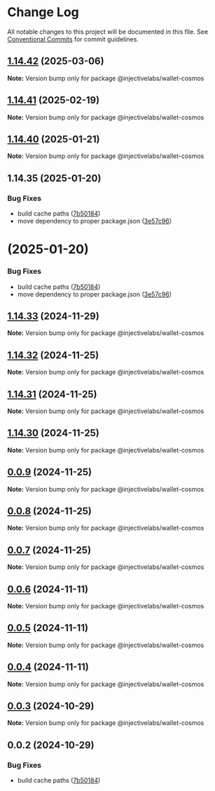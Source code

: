 # Change Log

All notable changes to this project will be documented in this file.
See [Conventional Commits](https://conventionalcommits.org) for commit guidelines.

## [1.14.42](https://github.com/InjectiveLabs/injective-ts/compare/@injectivelabs/wallet-cosmos@1.14.41-alpha.18...@injectivelabs/wallet-cosmos@1.14.42) (2025-03-06)

**Note:** Version bump only for package @injectivelabs/wallet-cosmos

## [1.14.41](https://github.com/InjectiveLabs/injective-ts/compare/@injectivelabs/wallet-cosmos@1.14.41-beta.15...@injectivelabs/wallet-cosmos@1.14.41) (2025-02-19)

**Note:** Version bump only for package @injectivelabs/wallet-cosmos

## [1.14.40](https://github.com/InjectiveLabs/injective-ts/compare/v1.14.35...v1.14.40) (2025-01-21)

**Note:** Version bump only for package @injectivelabs/wallet-cosmos

## 1.14.35 (2025-01-20)

### Bug Fixes

- build cache paths ([7b50184](https://github.com/InjectiveLabs/injective-ts/commit/7b5018431d970bfb00d022878fbf7994e4878e72))
- move dependency to proper package.json ([3e57c96](https://github.com/InjectiveLabs/injective-ts/commit/3e57c96e4a3af096d7e3815f4d3e5b183bd5bdf4))

# (2025-01-20)

### Bug Fixes

- build cache paths ([7b50184](https://github.com/InjectiveLabs/injective-ts/commit/7b5018431d970bfb00d022878fbf7994e4878e72))
- move dependency to proper package.json ([3e57c96](https://github.com/InjectiveLabs/injective-ts/commit/3e57c96e4a3af096d7e3815f4d3e5b183bd5bdf4))

## [1.14.33](https://github.com/InjectiveLabs/injective-ts/compare/@injectivelabs/wallet-cosmos@1.14.33-beta.4...@injectivelabs/wallet-cosmos@1.14.33) (2024-11-29)

**Note:** Version bump only for package @injectivelabs/wallet-cosmos

## [1.14.32](https://github.com/InjectiveLabs/injective-ts/compare/@injectivelabs/wallet-cosmos@1.14.31...@injectivelabs/wallet-cosmos@1.14.32) (2024-11-25)

**Note:** Version bump only for package @injectivelabs/wallet-cosmos

## [1.14.31](https://github.com/InjectiveLabs/injective-ts/compare/@injectivelabs/wallet-cosmos@1.14.30...@injectivelabs/wallet-cosmos@1.14.31) (2024-11-25)

**Note:** Version bump only for package @injectivelabs/wallet-cosmos

## [1.14.30](https://github.com/InjectiveLabs/injective-ts/compare/@injectivelabs/wallet-cosmos@0.0.9...@injectivelabs/wallet-cosmos@1.14.30) (2024-11-25)

**Note:** Version bump only for package @injectivelabs/wallet-cosmos

## [0.0.9](https://github.com/InjectiveLabs/injective-ts/compare/@injectivelabs/wallet-cosmos@0.0.8...@injectivelabs/wallet-cosmos@0.0.9) (2024-11-25)

**Note:** Version bump only for package @injectivelabs/wallet-cosmos

## [0.0.8](https://github.com/InjectiveLabs/injective-ts/compare/@injectivelabs/wallet-cosmos@0.0.7...@injectivelabs/wallet-cosmos@0.0.8) (2024-11-25)

**Note:** Version bump only for package @injectivelabs/wallet-cosmos

## [0.0.7](https://github.com/InjectiveLabs/injective-ts/compare/@injectivelabs/wallet-cosmos@0.0.7-beta.4...@injectivelabs/wallet-cosmos@0.0.7) (2024-11-25)

**Note:** Version bump only for package @injectivelabs/wallet-cosmos

## [0.0.6](https://github.com/InjectiveLabs/injective-ts/compare/@injectivelabs/wallet-cosmos@0.0.5...@injectivelabs/wallet-cosmos@0.0.6) (2024-11-11)

**Note:** Version bump only for package @injectivelabs/wallet-cosmos

## [0.0.5](https://github.com/InjectiveLabs/injective-ts/compare/@injectivelabs/wallet-cosmos@0.0.4...@injectivelabs/wallet-cosmos@0.0.5) (2024-11-11)

**Note:** Version bump only for package @injectivelabs/wallet-cosmos

## [0.0.4](https://github.com/InjectiveLabs/injective-ts/compare/@injectivelabs/wallet-cosmos@0.0.4-beta.6...@injectivelabs/wallet-cosmos@0.0.4) (2024-11-11)

**Note:** Version bump only for package @injectivelabs/wallet-cosmos

## [0.0.3](https://github.com/InjectiveLabs/injective-ts/compare/@injectivelabs/wallet-cosmos@0.0.3-beta.0...@injectivelabs/wallet-cosmos@0.0.3) (2024-10-29)

**Note:** Version bump only for package @injectivelabs/wallet-cosmos

## 0.0.2 (2024-10-29)

### Bug Fixes

- build cache paths ([7b50184](https://github.com/InjectiveLabs/injective-ts/commit/7b5018431d970bfb00d022878fbf7994e4878e72))
